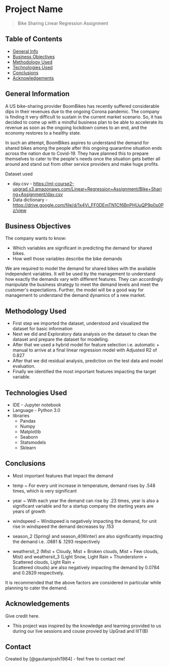 # Project Name
> Bike Sharing Linear Regression Assignment


## Table of Contents
* [General Info](#general-information)
* [Business Objectives](#business-objectives)
* [Methodology Used](#methodology-used)
* [Technologies Used](#technologies-used)
* [Conclusions](#conclusions)
* [Acknowledgements](#acknowledgements)

<!-- You can include any other section that is pertinent to your problem -->

## General Information
A US bike-sharing provider BoomBikes has recently suffered considerable dips in their revenues due to the ongoing Corona pandemic. The company is finding it very difficult to sustain in the current market scenario. So, it has decided to come up with a mindful business plan to be able to accelerate its revenue as soon as the ongoing lockdown comes to an end, and the economy restores to a healthy state. 

In such an attempt, BoomBikes aspires to understand the demand for shared bikes among the people after this ongoing quarantine situation ends across the nation due to Covid-19. They have planned this to prepare themselves to cater to the people's needs once the situation gets better all around and stand out from other service providers and make huge profits.

Dataset used

- day.csv - https://ml-course2-upgrad.s3.amazonaws.com/Linear+Regression+Assignment/Bike+Sharing+Assignment/day.csv
- Data dictionary - https://drive.google.com/file/d/1x4Vi_FF0DEmTN1Cf6BnPHUuQP9p0s0Pz/view

## Business Objectives
The company wants to know:

- Which variables are significant in predicting the demand for shared bikes.
- How well those variables describe the bike demands

We are required to model the demand for shared bikes with the available independent variables. It will be used by the management to understand how exactly the demands vary with different features. They can accordingly manipulate the business strategy to meet the demand levels and meet the customer's expectations. Further, the model will be a good way for management to understand the demand dynamics of a new market. 

<!-- You don't have to answer all the questions - just the ones relevant to your project. -->
## Methodology Used
- First step we imported the dataset, understood and visualized the dataset for basic information
- Next we did and Exploratory data analysis on the dataset to clean the dataset and prepare the dataset for modelling. 
- After that we used a hybrid model for feature selection i.e. automatic + manual to arrive at a final linear regression model with Adjusted R2 of 0.827
- After that we did residual analysis, prediction on the test data and model evaluation. 
- Finally we identified the most important features impacting the target variable. 
<!-- You don't have to answer all the questions - just the ones relevant to your project. -->


## Technologies Used
- IDE - Jupyter notebook
- Language - Python 3.0
- libraries
    - Pandas
    - Numpy
    - Matplotlib
    - Seaborn
    - Statsmodels
    - Sklearn

<!-- As the libraries versions keep on changing, it is recommended to mention the version of library used in this project -->

## Conclusions
- Most important features that impact the demand

- temp ~ For every unit increase in temperature, demand rises by .548 times, which is very significant
- year ~ With each year the demand can rise by .23 times, year is also a significant variable and for a startup company the
    starting years are years of growth
- windspeed ~ Windspeed is negatively impacting the demand, for unit rise in windspeed the demand decreases by .153
- season_2 (Spring) and season_4(Winter) are also significantly impacting the demand i.e. .0881 & .1293 respectively
- weathersit_2 (Mist + Cloudy, Mist + Broken clouds, Mist + Few clouds, Mist) and weathersit_3 (Light Snow, Light Rain + Thunderstorm + Scattered clouds, Light Rain +  
  Scattered clouds) are also negatively impacting the demand by 0.0784 and 0.2829 respectively.

It is recommended that the above factors are considered in particular while planning to cater the demand.

## Acknowledgements
Give credit here.
- This project was inspired by the knowledge and learning provided to us during our live sessions and couse provied by UpGrad and IIIT(B)


## Contact
Created by [@gautamjoshi1984] - feel free to contact me!


<!-- Optional -->
<!-- ## License -->
<!-- This project is open source and available under the [... License](). -->

<!-- You don't have to include all sections - just the one's relevant to your project -->
